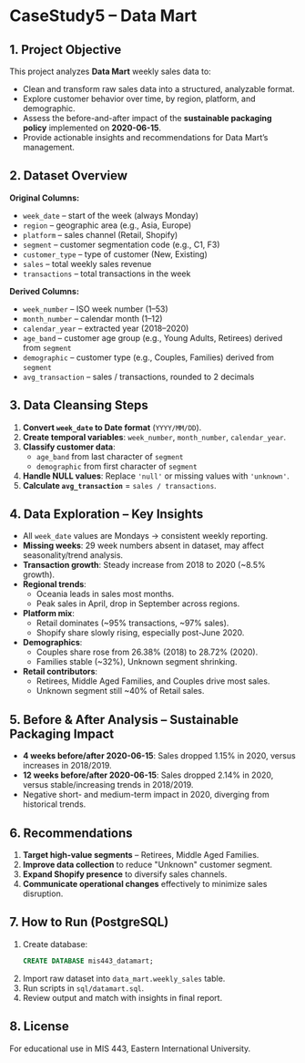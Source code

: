 # CaseStudy5 – Data Mart

## 1. Project Objective
This project analyzes **Data Mart** weekly sales data to:
- Clean and transform raw sales data into a structured, analyzable format.
- Explore customer behavior over time, by region, platform, and demographic.
- Assess the before-and-after impact of the **sustainable packaging policy** implemented on **2020-06-15**.
- Provide actionable insights and recommendations for Data Mart’s management.

## 2. Dataset Overview
**Original Columns:**
- `week_date` – start of the week (always Monday)
- `region` – geographic area (e.g., Asia, Europe)
- `platform` – sales channel (Retail, Shopify)
- `segment` – customer segmentation code (e.g., C1, F3)
- `customer_type` – type of customer (New, Existing)
- `sales` – total weekly sales revenue
- `transactions` – total transactions in the week

**Derived Columns:**
- `week_number` – ISO week number (1–53)
- `month_number` – calendar month (1–12)
- `calendar_year` – extracted year (2018–2020)
- `age_band` – customer age group (e.g., Young Adults, Retirees) derived from `segment`
- `demographic` – customer type (e.g., Couples, Families) derived from `segment`
- `avg_transaction` – sales / transactions, rounded to 2 decimals

## 3. Data Cleansing Steps
1. **Convert `week_date` to Date format** (`YYYY/MM/DD`).
2. **Create temporal variables**: `week_number`, `month_number`, `calendar_year`.
3. **Classify customer data**:
   - `age_band` from last character of `segment`
   - `demographic` from first character of `segment`
4. **Handle NULL values**: Replace `'null'` or missing values with `'unknown'`.
5. **Calculate `avg_transaction`** = `sales / transactions`.

## 4. Data Exploration – Key Insights
- All `week_date` values are Mondays → consistent weekly reporting.
- **Missing weeks**: 29 week numbers absent in dataset, may affect seasonality/trend analysis.
- **Transaction growth**: Steady increase from 2018 to 2020 (~8.5% growth).
- **Regional trends**:
  - Oceania leads in sales most months.
  - Peak sales in April, drop in September across regions.
- **Platform mix**:
  - Retail dominates (~95% transactions, ~97% sales).
  - Shopify share slowly rising, especially post-June 2020.
- **Demographics**:
  - Couples share rose from 26.38% (2018) to 28.72% (2020).
  - Families stable (~32%), Unknown segment shrinking.
- **Retail contributors**:
  - Retirees, Middle Aged Families, and Couples drive most sales.
  - Unknown segment still ~40% of Retail sales.

## 5. Before & After Analysis – Sustainable Packaging Impact
- **4 weeks before/after 2020-06-15**: Sales dropped 1.15% in 2020, versus increases in 2018/2019.
- **12 weeks before/after 2020-06-15**: Sales dropped 2.14% in 2020, versus stable/increasing trends in 2018/2019.
- Negative short- and medium-term impact in 2020, diverging from historical trends.

## 6. Recommendations
1. **Target high-value segments** – Retirees, Middle Aged Families.
2. **Improve data collection** to reduce "Unknown" customer segment.
3. **Expand Shopify presence** to diversify sales channels.
4. **Communicate operational changes** effectively to minimize sales disruption.


## 7. How to Run (PostgreSQL)
1. Create database:  
   ```sql
   CREATE DATABASE mis443_datamart;
   ```
2. Import raw dataset into `data_mart.weekly_sales` table.
3. Run scripts in `sql/datamart.sql`.
4. Review output and match with insights in final report.


## 8. License
For educational use in MIS 443, Eastern International University.
